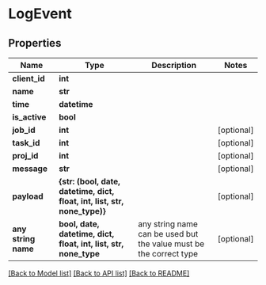 # LogEvent


## Properties
Name | Type | Description | Notes
------------ | ------------- | ------------- | -------------
**client_id** | **int** |  | 
**name** | **str** |  | 
**time** | **datetime** |  | 
**is_active** | **bool** |  | 
**job_id** | **int** |  | [optional] 
**task_id** | **int** |  | [optional] 
**proj_id** | **int** |  | [optional] 
**message** | **str** |  | [optional] 
**payload** | **{str: (bool, date, datetime, dict, float, int, list, str, none_type)}** |  | [optional] 
**any string name** | **bool, date, datetime, dict, float, int, list, str, none_type** | any string name can be used but the value must be the correct type | [optional]

[[Back to Model list]](../README.md#documentation-for-models) [[Back to API list]](../README.md#documentation-for-api-endpoints) [[Back to README]](../README.md)


